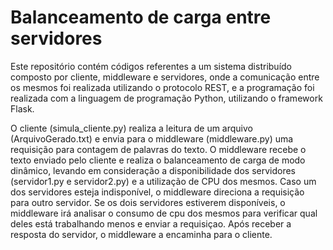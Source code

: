 # Balanceamento de carga entre servidores

Este repositório contém códigos referentes a um sistema distribuído composto por cliente, middleware e servidores, onde a comunicação entre os mesmos foi realizada utilizando o protocolo REST, e a programação foi realizada com a linguagem de programação Python, utilizando o framework Flask.

O cliente (simula_cliente.py) realiza a leitura de um arquivo (ArquivoGerado.txt) e envia para o middleware (middleware.py) uma requisição para contagem de palavras do texto. O middleware recebe o texto enviado pelo cliente e realiza o balanceamento de carga de modo dinâmico, levando em consideração a disponibilidade dos servidores (servidor1.py e servidor2.py) e a utilização de CPU dos mesmos. Caso um dos servidores esteja indisponível, o middleware direciona a requisição para outro servidor. Se os dois servidores estiverem disponíveis, o middleware irá analisar o consumo de cpu dos mesmos para verificar qual deles está trabalhando menos e enviar a requisiçao. Após receber a resposta do servidor, o middleware a encaminha para o cliente. 



